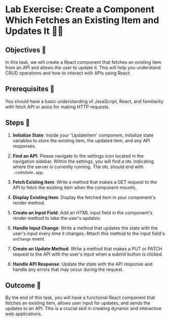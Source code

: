 # Lab Exercise: Create a Component Which Fetches an Existing Item and Updates It 📝🔄

## Objectives 🎯
In this task, we will create a React component that fetches an existing item from an API and allows the user to update it. This will help you understand CRUD operations and how to interact with APIs using React.

## Prerequisites 🧐
You should have a basic understanding of JavaScript, React, and familiarity with fetch API or axios for making HTTP requests.

## Steps 🚀

1. **Initialize State**: Inside your 'UpdateItem' component, initialize state variables to store the existing item, the updated item, and any API responses.

2. **Find an API**: Please navigate to the settings icon located in the navigation sidebar. Within the settings, you will find a `URL` indicating where the server is currently running. The `URL` should end with `.codedamn.app`.

3. **Fetch Existing Item**: Write a method that makes a GET request to the API to fetch the existing item when the component mounts.

4. **Display Existing Item**: Display the fetched item in your component's render method.

5. **Create an Input Field**: Add an HTML input field in the component's render method to take the user's updates.

6. **Handle Input Change**: Write a method that updates the state with the user's input every time it changes. Attach this method to the input field's `onChange` event.

7. **Create an Update Method**: Write a method that makes a PUT or PATCH request to the API with the user's input when a submit button is clicked.

8. **Handle API Response**: Update the state with the API response and handle any errors that may occur during the request.

## Outcome 🏁
By the end of this task, you will have a functional React component that fetches an existing item, allows user input for updates, and sends the updates to an API. This is a crucial skill in creating dynamic and interactive web applications.
